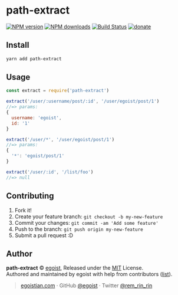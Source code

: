 # path-extract

[![NPM version](https://img.shields.io/npm/v/path-extract.svg?style=flat)](https://npmjs.com/package/path-extract) [![NPM downloads](https://img.shields.io/npm/dm/path-extract.svg?style=flat)](https://npmjs.com/package/path-extract) [![Build Status](https://img.shields.io/circleci/project/egoist/path-extract/master.svg?style=flat)](https://circleci.com/gh/egoist/path-extract) [![donate](https://img.shields.io/badge/$-donate-ff69b4.svg?maxAge=2592000&style=flat)](https://github.com/egoist/donate)

## Install

```bash
yarn add path-extract
```

## Usage

```js
const extract = require('path-extract')

extract('/user/:username/post/:id', '/user/egoist/post/1')
//=> params:
{
  username: 'egoist',
  id: '1'
}

extract('/user/*', '/user/egoist/post/1')
//=> params:
{
  '*': 'egoist/post/1'
}

extract('/user/:id', '/list/foo')
//=> null
```

## Contributing

1. Fork it!
2. Create your feature branch: `git checkout -b my-new-feature`
3. Commit your changes: `git commit -am 'Add some feature'`
4. Push to the branch: `git push origin my-new-feature`
5. Submit a pull request :D


## Author

**path-extract** © [egoist](https://github.com/egoist), Released under the [MIT](./LICENSE) License.<br>
Authored and maintained by egoist with help from contributors ([list](https://github.com/egoist/path-extract/contributors)).

> [egoistian.com](https://egoistian.com) · GitHub [@egoist](https://github.com/egoist) · Twitter [@rem_rin_rin](https://twitter.com/rem_rin_rin)
